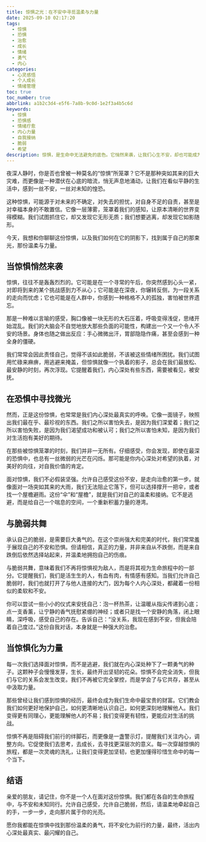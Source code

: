 ```yaml
---
title: 惊惧之光：在不安中寻觅温柔与力量
date: 2025-09-10 02:17:20
tags:
  - 惊惧
  - 恐惧
  - 治愈
  - 成长
  - 情绪
  - 勇气
  - 内心
categories:
  - 心灵感悟
  - 个人成长
  - 情绪管理
toc: true
toc_number: true
abbrlink: a1b2c3d4-e5f6-7a8b-9c0d-1e2f3a4b5c6d
keywords:
  - 惊惧
  - 恐惧感
  - 情绪疗愈
  - 内心力量
  - 自我接纳
  - 脆弱
  - 希望
description: 惊惧，是生命中无法避免的底色。它悄然来袭，让我们心生不安，却也可能成为照亮我们内心深处最柔软、最珍贵部分的微光。这篇文章将带你一同探索惊惧的本质，如何在不安中寻觅温柔，与脆弱共舞，最终将恐惧转化为滋养我们前行的力量。
---
```


夜深人静时，你是否也曾被一种莫名的“惊惧”所笼罩？它不是那种突如其来的巨大灾难，而更像是一种潜伏在心底的暗流，悄无声息地涌动，让我们在看似平静的生活中，感到一丝不安，一丝对未知的惶恐。

这种惊惧，可能源于对未来的不确定，对失去的担忧，对自身不足的自责，甚至是对幸福本身的不敢置信。它像一层薄雾，笼罩着我们的感知，让原本清晰的世界变得模糊。我们试图抓住它，却又发现它无形无质；我们想要逃离，却发现它如影随形。

今天，我想和你聊聊这份惊惧，以及我们如何在它的阴影下，找到属于自己的那束光，那份温柔与力量。

## 当惊惧悄然来袭

惊惧，往往不是轰轰烈烈的。它可能是在一个寻常的午后，你突然感到心头一紧，对即将到来的某个挑战感到力不从心；它可能是在深夜，你辗转反侧，为一段关系的走向而忧虑；它也可能是在人群中，你感到一种格格不入的孤独，害怕被世界遗忘。

那是一种难以言喻的感受，胸口像被一块无形的大石压着，呼吸变得浅促，思绪开始混乱。我们的大脑会不自觉地放大那些负面的可能性，构建出一个又一个令人不安的场景。身体也随之做出反应：手心微微出汗，胃部隐隐作痛，甚至会感到一种全身的僵硬。

我们常常会因此责怪自己，觉得不该如此脆弱，不该被这些情绪所困扰。我们试图用忙碌来麻痹，用逃避来掩盖，但惊惧就像一个执着的影子，总会在我们最放松、最安静的时刻，再次浮现。它提醒着我们，内心深处有些东西，需要被看见，被安抚。

## 在恐惧中寻找微光

然而，正是这份惊惧，也常常是我们内心深处最真实的呼唤。它像一面镜子，映照出我们最在乎、最珍视的东西。我们之所以害怕失去，是因为我们深爱着；我们之所以害怕失败，是因为我们渴望成功和被认可；我们之所以害怕未知，是因为我们对生活抱有美好的期待。

在那些被惊惧笼罩的时刻，我们并非一无所有。仔细感受，你会发现，即使在最深的恐惧中，也总有一丝微弱的光芒在闪烁。那可能是你内心深处对希望的执着，对美好的向往，对自我价值的肯定。

面对惊惧，我们不必假装坚强。允许自己感受这份不安，是走向治愈的第一步。就像面对一场突如其来的大雨，我们无法阻止它落下，但可以选择撑开一把伞，或者找一个屋檐避雨。这份“伞”和“屋檐”，就是我们对自己的温柔和接纳。它不是逃避，而是给自己一个喘息的空间，一个重新积蓄力量的港湾。

## 与脆弱共舞

承认自己的脆弱，是需要巨大勇气的。在这个崇尚强大和完美的时代，我们常常羞于展现自己的不安和恐惧。但请相信，真正的力量，并非来自从不跌倒，而是来自跌倒后依然选择站起来，并温柔地拥抱自己的伤痕。

与脆弱共舞，意味着我们不再将惊惧视为敌人，而是将其视为生命旅程中的一部分。它提醒我们，我们是活生生的人，有血有肉，有情感有感知。当我们允许自己脆弱时，我们也就打开了与他人连接的大门，因为每个人内心深处，都藏着一份相似的柔软和不安。

你可以尝试一些小小的仪式来安抚自己：泡一杯热茶，让温暖从指尖传递到心底；点一支香薰，让宁静的香气抚慰紧绷的神经；或者只是找一个安静的角落，闭上眼睛，深呼吸，感受自己的存在。告诉自己：“没关系，我现在感到不安，但我会陪着自己度过。”这份自我对话，本身就是一种强大的治愈。

## 当惊惧化为力量

每一次我们选择面对惊惧，而不是逃避，我们就在内心深处种下了一颗勇气的种子。这颗种子会慢慢发芽，生长，最终开出坚韧的花朵。惊惧不会完全消失，但我们与它的关系会发生改变。我们不再被它完全掌控，而是学会了与它共存，甚至从中汲取力量。

那些曾经让我们感到惊惧的经历，最终会成为我们生命中最宝贵的财富。它们教会我们如何更好地保护自己，如何更清晰地认识自己，如何更深刻地理解他人。我们变得更有同理心，更能理解他人的不易；我们变得更有韧性，更能应对生活的挑战。

惊惧不再是阻碍我们前行的绊脚石，而更像是一盏警示灯，提醒我们关注内心，调整方向。它促使我们去思考，去成长，去寻找更深层次的意义。每一次穿越惊惧的旅程，都是一次灵魂的洗礼，让我们变得更加坚韧，也更加懂得珍惜生命中的每一个当下。

## 结语

亲爱的朋友，请记住，你不是一个人在面对这份惊惧。我们都在各自的生命旅程中，与不安和未知同行。允许自己感受，允许自己脆弱，然后，请温柔地牵起自己的手，一步一步，走向那片属于你的光亮。

愿你我都能在惊惧中找到那份温柔的勇气，将不安化为前行的力量，最终，活出内心深处最真实、最闪耀的自己。